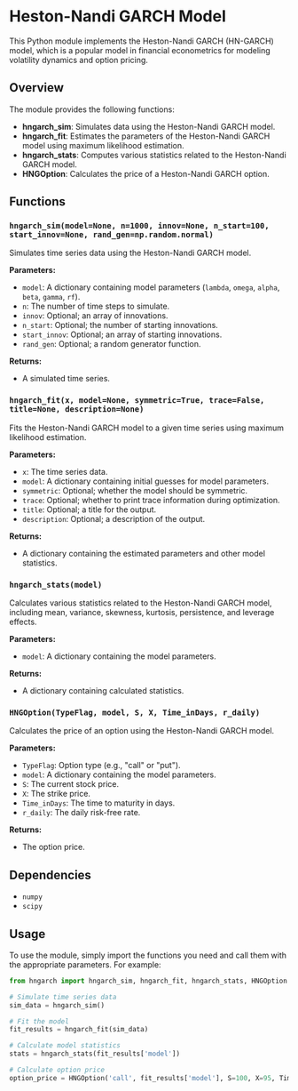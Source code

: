 # Heston-Nandi GARCH Model

This Python module implements the Heston-Nandi GARCH (HN-GARCH) model, which is a popular model in financial econometrics for modeling volatility dynamics and option pricing.

## Overview

The module provides the following functions:

- **hngarch_sim**: Simulates data using the Heston-Nandi GARCH model.
- **hngarch_fit**: Estimates the parameters of the Heston-Nandi GARCH model using maximum likelihood estimation.
- **hngarch_stats**: Computes various statistics related to the Heston-Nandi GARCH model.
- **HNGOption**: Calculates the price of a Heston-Nandi GARCH option.

## Functions

### `hngarch_sim(model=None, n=1000, innov=None, n_start=100, start_innov=None, rand_gen=np.random.normal)`

Simulates time series data using the Heston-Nandi GARCH model.

**Parameters:**
- `model`: A dictionary containing model parameters (`lambda`, `omega`, `alpha`, `beta`, `gamma`, `rf`).
- `n`: The number of time steps to simulate.
- `innov`: Optional; an array of innovations.
- `n_start`: Optional; the number of starting innovations.
- `start_innov`: Optional; an array of starting innovations.
- `rand_gen`: Optional; a random generator function.

**Returns:**
- A simulated time series.

### `hngarch_fit(x, model=None, symmetric=True, trace=False, title=None, description=None)`

Fits the Heston-Nandi GARCH model to a given time series using maximum likelihood estimation.

**Parameters:**
- `x`: The time series data.
- `model`: A dictionary containing initial guesses for model parameters.
- `symmetric`: Optional; whether the model should be symmetric.
- `trace`: Optional; whether to print trace information during optimization.
- `title`: Optional; a title for the output.
- `description`: Optional; a description of the output.

**Returns:**
- A dictionary containing the estimated parameters and other model statistics.

### `hngarch_stats(model)`

Calculates various statistics related to the Heston-Nandi GARCH model, including mean, variance, skewness, kurtosis, persistence, and leverage effects.

**Parameters:**
- `model`: A dictionary containing the model parameters.

**Returns:**
- A dictionary containing calculated statistics.

### `HNGOption(TypeFlag, model, S, X, Time_inDays, r_daily)`

Calculates the price of an option using the Heston-Nandi GARCH model.

**Parameters:**
- `TypeFlag`: Option type (e.g., "call" or "put").
- `model`: A dictionary containing the model parameters.
- `S`: The current stock price.
- `X`: The strike price.
- `Time_inDays`: The time to maturity in days.
- `r_daily`: The daily risk-free rate.

**Returns:**
- The option price.

## Dependencies

- `numpy`
- `scipy`

## Usage

To use the module, simply import the functions you need and call them with the appropriate parameters. For example:

```python
from hngarch import hngarch_sim, hngarch_fit, hngarch_stats, HNGOption

# Simulate time series data
sim_data = hngarch_sim()

# Fit the model
fit_results = hngarch_fit(sim_data)

# Calculate model statistics
stats = hngarch_stats(fit_results['model'])

# Calculate option price
option_price = HNGOption('call', fit_results['model'], S=100, X=95, Time_inDays=30, r_daily=0.01)
